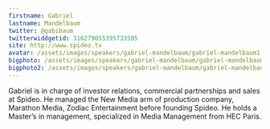 ```yaml
---
firstname: Gabriel 
lastname: Mandelbaum
twitter: @gabibaum 
twitterwiddgetid: 316279055395733505
site: http://www.spideo.tv
avatar: /assets/images/speakers/gabriel-mandelbaum/gabriel-mandelbaum1.png
bigphoto: /assets/images/speakers/gabriel-mandelbaum/gabriel-mandelbaum2.png
bigphoto2: /assets/images/speakers/gabriel-mandelbaum/gabriel-mandelbaum3.png
---
```


Gabriel is in charge of investor relations, commercial partnerships and sales at Spideo. He managed the New Media arm of production company, Marathon Media, Zodiac Entertainment before founding Spideo. He holds a Master’s in management, specialized in Media Management from HEC Paris.